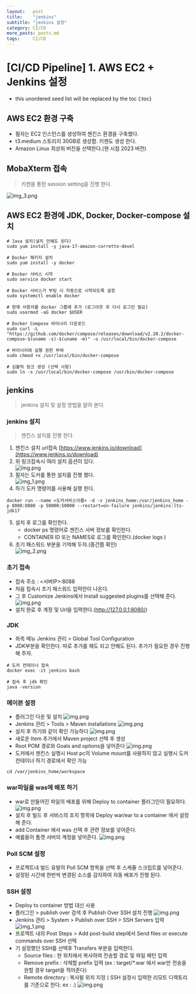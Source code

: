 ```yaml
---
layout:   post
title:    "jenkins"
subtitle: "jenkins 설정"
category: CI/CD
more_posts: posts.md
tags:     CI/CD
---
```

# [CI/CD Pipeline] 1. AWS EC2 + Jenkins 설정

<!--more-->
<!-- Table of contents -->
* this unordered seed list will be replaced by the toc
{:toc}

<!-- text -->

## AWS EC2 환경 구축
- 필자는 EC2 인스턴스를 생성하여 젠킨스 환경을 구축했다.  
- t3.medium 스토리지 30GB로 생성함. 키젠도 생성 한다.
- Amazon Linux 최상위 버전을 선택한다.(현 시점 2023 버전)

## MobaXterm 접속
> 키젠을 통한 session setting을 진행 한다.  

![img_3.png](/assets/img/cicd/jenkins/img_3.png)

## AWS EC2 환경에 JDK, Docker, Docker-compose 설치
```shell
# Java 설치(설치 안해도 된다)
sudo yum install -y java-17-amazon-corretto-devel

# Docker 패키지 설치
sudo yum install -y docker

# Docker 서비스 시작
sudo service docker start

# Docker 서비스가 부팅 시 자동으로 시작되도록 설정
sudo systemctl enable docker

# 현재 사용자를 docker 그룹에 추가 (로그아웃 후 다시 로그인 필요)
sudo usermod -aG docker $USER

# Docker Compose 바이너리 다운로드
sudo curl -L "https://github.com/docker/compose/releases/download/v2.20.2/docker-compose-$(uname -s)-$(uname -m)" -o /usr/local/bin/docker-compose

# 바이너리에 실행 권한 부여
sudo chmod +x /usr/local/bin/docker-compose

# 심볼릭 링크 생성 (선택 사항)
sudo ln -s /usr/local/bin/docker-compose /usr/bin/docker-compose

```

## jenkins
> jenkins 설치 및 설정 방법을 알아 본다.

### jenkins 설치
> 젠킨스 설치를 진행 한다.

1. 젠킨스 설치 url접속
[https://www.jenkins.io/download](https://www.jenkins.io/download)
2. 위 링크접속시 여러 설치 옵션이 있다.  
![img.png](/assets/img/cicd/jenkins/img.png)
3. 필자는 도커를 통한 설치를 진행 했다.  
![img_1.png](/assets/img/cicd/jenkins/img_1.png)
4. 하기 도커 명령어를 사용해 실행 한다.
```shell
docker run --name <도커서비스이름> -d -v jenkins_home:/var/jenkins_home -p 8080:8080 -p 50000:50000 --restart=on-failure jenkins/jenkins:lts-jdk17
```
5. 설치 후 로그를 확인한다.
   - docker ps 명령어로 젠킨스 서버 정보를 확인한다.
   - CONTAINER ID 또는 NAMES로 로그를 확인한다.(docker logs <NAMES>)
6. 초기 패스워드 부분을 기억해 두자.(중간쯤 확인)  
![img_2.png](/assets/img/cicd/jenkins/img_2.png)

### 초기 접속
- 접속 주소 : <서버IP>:8088
- 처음 접속시 초기 패스워드 입력란이 나온다.
- 그 후 Customize Jenkins에서 Install suggested plugins를 선택해 준다.
![img.png](/assets/img/cicd/jenkins/img4.png)
- 설치 완료 후 계정 및 Url을 입력한다.(http://127.0.0.1:8080/)

### JDK
- 좌측 메뉴 Jenkins 관리 > Global Tool Configuration
- JDK부분을 확인한다. 따로 추가를 해도 되고 안해도 된다. 추가가 필요한 경우 진행해 주자.

```shell
# 도커 컨테이너 접속
docker exec -it jenkins bash

# 접속 후 jdk 확인
java -version
```

### 메이븐 설정
- 플러그인 다운 및 설치
![img.png](/assets/img/cicd/jenkins/img5.png)
- Jenkins 관리 > Tools > Maven installations
![img.png](/assets/img/cicd/jenkins/img7.png)
- 설치 후 하기와 같이 확인 가능하다
![img.png](/assets/img/cicd/jenkins/img6.png)
- 새로운 Item 추가에서 Maven project 선택 후 생성
- Root POM 경로와 Goals and options을 넣어준다
![img.png](/assets/img/cicd/jenkins/img8.png)
- 도커에서 젠킨스 실행시 Host pc의 Volume mount를 사용하지 않고 실행시 도커 컨테이너 하기 경로에서 확인 가능
```shell
cd /var/jenkins_home/workspace
```

### war파일을 was에 배포 하기
- war로 만들어진 파일의 배포를 위해 Deploy to container 플러그인이 필요하다.
![img.png](/assets/img/cicd/jenkins/img9.png)
- 설치 후 빌드 후 서비스의 조치 항목에 Deploy war/ear to a container 에서 설정해 준다.
- add Container 에서 was 선택 후 관련 정보를 넣어준다.
- 예를들어 톰캣 서버의 계정을 넣어준다.
![img.png](/assets/img/cicd/jenkins/img10.png)

### Poll SCM 설정
- 프로젝트내 빌드 유발의 Poll SCM 항목을 선택 후 스케쥴 스크립트를 넣어준다.
- 설정된 시간에 한번씩 변경된 소스를 감지하여 자동 배포가 진행 된다.

### SSH 설정
- Deploy to container 방법 대신 사용
- 플러그인 > publish over 검색 후 Publish Over SSH 설치 진행
![img.png](/assets/img/cicd/jenkins/img11.png)
- Jenkins 관리 > System > Publish over SSH > SSH Servers 입력
![img_1.png](/assets/img/cicd/jenkins/img12.png)
- 프로젝트 내의 Post Steps > Add post-build step에서 Send files or execute commands over SSH 선택
- 기 설정했던 SSH를 선택후 Transfers 부분을 입력한다.
  - Source files : 현 위치에서 복사하여 전송할 경로 및 파일 패턴 입력
  - Remove prefix : 삭제할 prefix 입력 (ex : target/*.war 에서 war만 전송을 원할 경우 target을 적어준다)
  - Remote directory : 복사될 위치 지정 ( SSH 설정시 입력한 리모트 디렉토리를 기준으로 한다. ex : .)
![img.png](/assets/img/cicd/jenkins/img13.png)
